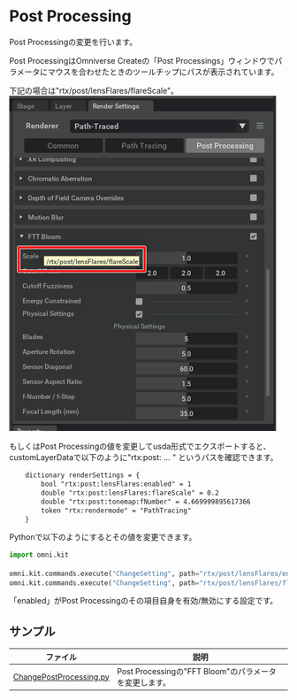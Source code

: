 # Post Processing

Post Processingの変更を行います。      

Post ProcessingはOmniverse Createの「Post Processings」ウィンドウでパラメータにマウスを合わせたときのツールチップにパスが表示されています。      

下記の場合は"rtx/post/lensFlares/flareScale"。      
![postprocessing_01.png](./images/postprocessing_01.png)     

もしくはPost Processingの値を変更してusda形式でエクスポートすると、     
customLayerDataで以下のように"rtx:post: ... " というパスを確認できます。     
```
    dictionary renderSettings = {
        bool "rtx:post:lensFlares:enabled" = 1
        double "rtx:post:lensFlares:flareScale" = 0.2
        double "rtx:post:tonemap:fNumber" = 4.669999895617366
        token "rtx:rendermode" = "PathTracing"
    }
```

Pythonで以下のようにするとその値を変更できます。     

```python
import omni.kit

omni.kit.commands.execute("ChangeSetting", path="rtx/post/lensFlares/enabled", value=True)
omni.kit.commands.execute("ChangeSetting", path="rtx/post/lensFlares/flareScale", value=0.2)
```
「enabled」がPost Processingのその項目自身を有効/無効にする設定です。     

## サンプル

|ファイル|説明|     
|---|---|     
|[ChangePostProcessing.py](./ChangePostProcessing.py)|Post Processingの"FFT Bloom"のパラメータを変更します。|